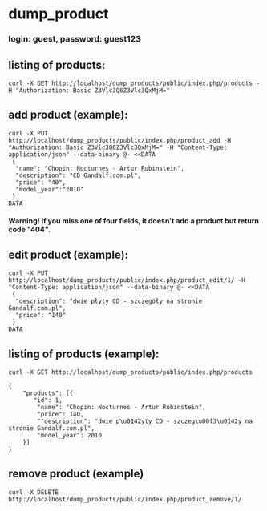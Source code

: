 # dump_product 
### login: guest, password: guest123
## listing of products:
```
curl -X GET http://localhost/dump_products/public/index.php/products -H "Authorization: Basic Z3Vlc3Q6Z3Vlc3QxMjM="
``` 
## add product (example):
```
curl -X PUT http://localhost/dump_products/public/index.php/product_add -H "Authorization: Basic Z3Vlc3Q6Z3Vlc3QxMjM=" -H "Content-Type: application/json" --data-binary @- <<DATA
 {
  "name": "Chopin: Nocturnes - Artur Rubinstein",
  "description": "CD Gandalf.com.pl",
  "price": "40",
  "model_year":"2010"
 }
DATA
 ```
#### Warning! If you miss one of four fields, it doesn't add a product but return code "404".

## edit product (example):
```
curl -X PUT http://localhost/dump_products/public/index.php/product_edit/1/ -H "Content-Type: application/json" --data-binary @- <<DATA
 {
  "description": "dwie płyty CD - szczegóły na stronie Gandalf.com.pl",
  "price": "140"
 }
DATA
```
## listing of products (example):
```
curl -X GET http://localhost/dump_products/public/index.php/products 
```
```
{
    "products": [{
       "id": 1,
        "name": "Chopin: Nocturnes - Artur Rubinstein",
        "price": 140,
        ""description": "dwie p\u0142yty CD - szczeg\u00f3\u0142y na stronie Gandalf.com.pl",
        "model_year": 2010
    }]
}
```
## remove product (example)
```
curl -X DELETE http://localhost/dump_products/public/index.php/product_remove/1/ 
```
